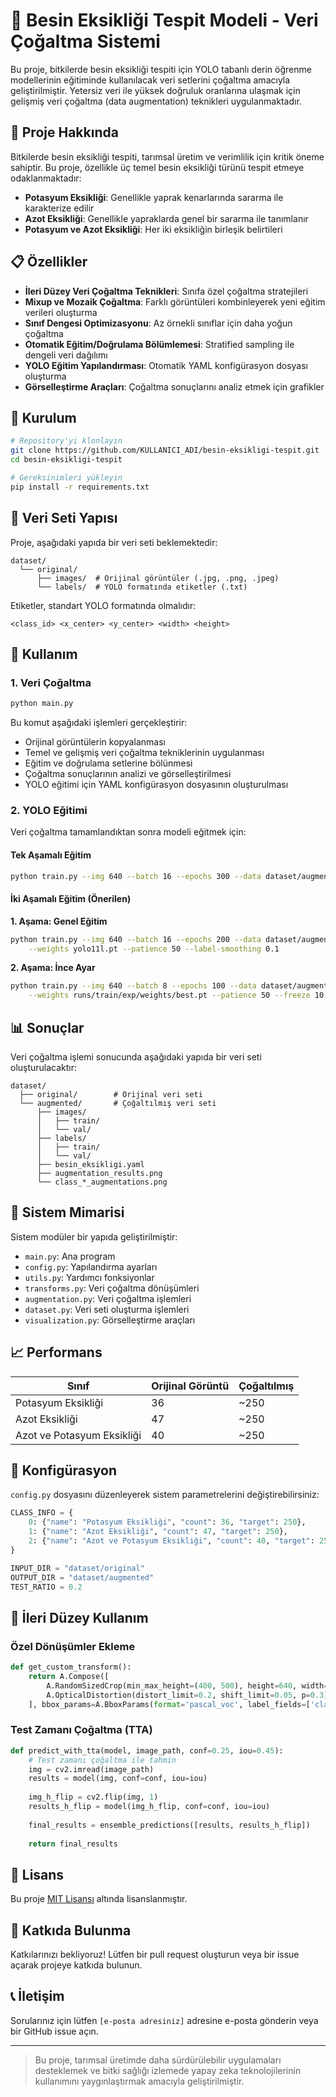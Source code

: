 
# 🌿 Besin Eksikliği Tespit Modeli - Veri Çoğaltma Sistemi

Bu proje, bitkilerde besin eksikliği tespiti için YOLO tabanlı derin öğrenme modellerinin eğitiminde kullanılacak veri setlerini çoğaltma amacıyla geliştirilmiştir. Yetersiz veri ile yüksek doğruluk oranlarına ulaşmak için gelişmiş veri çoğaltma (data augmentation) teknikleri uygulanmaktadır.

## 📌 Proje Hakkında

Bitkilerde besin eksikliği tespiti, tarımsal üretim ve verimlilik için kritik öneme sahiptir. Bu proje, özellikle üç temel besin eksikliği türünü tespit etmeye odaklanmaktadır:

- **Potasyum Eksikliği**: Genellikle yaprak kenarlarında sararma ile karakterize edilir  
- **Azot Eksikliği**: Genellikle yapraklarda genel bir sararma ile tanımlanır  
- **Potasyum ve Azot Eksikliği**: Her iki eksikliğin birleşik belirtileri

## 📋 Özellikler

- **İleri Düzey Veri Çoğaltma Teknikleri**: Sınıfa özel çoğaltma stratejileri  
- **Mixup ve Mozaik Çoğaltma**: Farklı görüntüleri kombinleyerek yeni eğitim verileri oluşturma  
- **Sınıf Dengesi Optimizasyonu**: Az örnekli sınıflar için daha yoğun çoğaltma  
- **Otomatik Eğitim/Doğrulama Bölümlemesi**: Stratified sampling ile dengeli veri dağılımı  
- **YOLO Eğitim Yapılandırması**: Otomatik YAML konfigürasyon dosyası oluşturma  
- **Görselleştirme Araçları**: Çoğaltma sonuçlarını analiz etmek için grafikler

## 🔧 Kurulum

```bash
# Repository'yi klonlayın
git clone https://github.com/KULLANICI_ADI/besin-eksikligi-tespit.git
cd besin-eksikligi-tespit

# Gereksinimleri yükleyin
pip install -r requirements.txt
```

## 📁 Veri Seti Yapısı

Proje, aşağıdaki yapıda bir veri seti beklemektedir:

```
dataset/
  └── original/
      ├── images/  # Orijinal görüntüler (.jpg, .png, .jpeg)
      └── labels/  # YOLO formatında etiketler (.txt)
```

Etiketler, standart YOLO formatında olmalıdır:

```
<class_id> <x_center> <y_center> <width> <height>
```

## 🚀 Kullanım

### 1. Veri Çoğaltma

```bash
python main.py
```

Bu komut aşağıdaki işlemleri gerçekleştirir:

- Orijinal görüntülerin kopyalanması  
- Temel ve gelişmiş veri çoğaltma tekniklerinin uygulanması  
- Eğitim ve doğrulama setlerine bölünmesi  
- Çoğaltma sonuçlarının analizi ve görselleştirilmesi  
- YOLO eğitimi için YAML konfigürasyon dosyasının oluşturulması  

### 2. YOLO Eğitimi

Veri çoğaltma tamamlandıktan sonra modeli eğitmek için:

#### Tek Aşamalı Eğitim

```bash
python train.py --img 640 --batch 16 --epochs 300 --data dataset/augmented/besin_eksikligi.yaml --weights yolo11l.pt
```

#### İki Aşamalı Eğitim (Önerilen)

**1. Aşama: Genel Eğitim**

```bash
python train.py --img 640 --batch 16 --epochs 200 --data dataset/augmented/besin_eksikligi.yaml \
    --weights yolo11l.pt --patience 50 --label-smoothing 0.1
```

**2. Aşama: İnce Ayar**

```bash
python train.py --img 640 --batch 8 --epochs 100 --data dataset/augmented/besin_eksikligi.yaml \
    --weights runs/train/exp/weights/best.pt --patience 50 --freeze 10 --lr0 0.0001
```

## 📊 Sonuçlar

Veri çoğaltma işlemi sonucunda aşağıdaki yapıda bir veri seti oluşturulacaktır:

```
dataset/
  ├── original/        # Orijinal veri seti
  └── augmented/       # Çoğaltılmış veri seti
      ├── images/
      │   ├── train/
      │   └── val/
      ├── labels/
      │   ├── train/
      │   └── val/
      ├── besin_eksikligi.yaml
      ├── augmentation_results.png
      └── class_*_augmentations.png
```

## 🧱 Sistem Mimarisi

Sistem modüler bir yapıda geliştirilmiştir:

- `main.py`: Ana program  
- `config.py`: Yapılandırma ayarları  
- `utils.py`: Yardımcı fonksiyonlar  
- `transforms.py`: Veri çoğaltma dönüşümleri  
- `augmentation.py`: Veri çoğaltma işlemleri  
- `dataset.py`: Veri seti oluşturma işlemleri  
- `visualization.py`: Görselleştirme araçları  

## 📈 Performans

| Sınıf                        | Orijinal Görüntü | Çoğaltılmış |
|-----------------------------|------------------|-------------|
| Potasyum Eksikliği          | 36               | ~250        |
| Azot Eksikliği              | 47               | ~250        |
| Azot ve Potasyum Eksikliği | 40               | ~250        |

## 📝 Konfigürasyon

`config.py` dosyasını düzenleyerek sistem parametrelerini değiştirebilirsiniz:

```python
CLASS_INFO = {
    0: {"name": "Potasyum Eksikliği", "count": 36, "target": 250},
    1: {"name": "Azot Eksikliği", "count": 47, "target": 250},
    2: {"name": "Azot ve Potasyum Eksikliği", "count": 40, "target": 250}
}

INPUT_DIR = "dataset/original"
OUTPUT_DIR = "dataset/augmented"
TEST_RATIO = 0.2
```

## 🔮 İleri Düzey Kullanım

### Özel Dönüşümler Ekleme

```python
def get_custom_transform():
    return A.Compose([
        A.RandomSizedCrop(min_max_height=(400, 500), height=640, width=640, p=0.5),
        A.OpticalDistortion(distort_limit=0.2, shift_limit=0.05, p=0.3),
    ], bbox_params=A.BboxParams(format='pascal_voc', label_fields=['class_labels']))
```

### Test Zamanı Çoğaltma (TTA)

```python
def predict_with_tta(model, image_path, conf=0.25, iou=0.45):
    # Test zamanı çoğaltma ile tahmin
    img = cv2.imread(image_path)
    results = model(img, conf=conf, iou=iou)
    
    img_h_flip = cv2.flip(img, 1)
    results_h_flip = model(img_h_flip, conf=conf, iou=iou)
    
    final_results = ensemble_predictions([results, results_h_flip])
    
    return final_results
```

## 📄 Lisans

Bu proje [MIT Lisansı](LICENSE) altında lisanslanmıştır.

## 👥 Katkıda Bulunma

Katkılarınızı bekliyoruz! Lütfen bir pull request oluşturun veya bir issue açarak projeye katkıda bulunun.

## 📞 İletişim

Sorularınız için lütfen `[e-posta adresiniz]` adresine e-posta gönderin veya bir GitHub issue açın.

---

> Bu proje, tarımsal üretimde daha sürdürülebilir uygulamaları desteklemek ve bitki sağlığı izlemede yapay zeka teknolojilerinin kullanımını yaygınlaştırmak amacıyla geliştirilmiştir.
